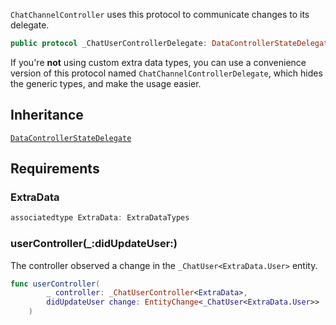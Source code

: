 
`ChatChannelController` uses this protocol to communicate changes to its delegate.

``` swift
public protocol _ChatUserControllerDelegate: DataControllerStateDelegate 
```

If you're **not** using custom extra data types, you can use a convenience version of this protocol
named `ChatChannelControllerDelegate`, which hides the generic types, and make the usage easier.

## Inheritance

[`DataControllerStateDelegate`](/DataControllerStateDelegate)

## Requirements

### ExtraData

``` swift
associatedtype ExtraData: ExtraDataTypes
```

### userController(\_:​didUpdateUser:​)

The controller observed a change in the `_ChatUser<ExtraData.User>` entity.

``` swift
func userController(
        _ controller: _ChatUserController<ExtraData>,
        didUpdateUser change: EntityChange<_ChatUser<ExtraData.User>>
    )
```
